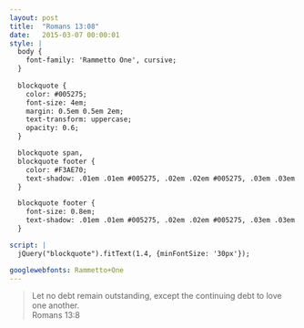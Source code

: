 ```yaml
---
layout: post
title:  "Romans 13:08"
date:   2015-03-07 00:00:01
style: |
  body {   
    font-family: 'Rammetto One', cursive;
  }
  
  blockquote {
    color: #005275;
    font-size: 4em;
    margin: 0.5em 0.5em 2em;
    text-transform: uppercase;
    opacity: 0.6;
  }

  blockquote span,
  blockquote footer {
    color: #F3AE70;
    text-shadow: .01em .01em #005275, .02em .02em #005275, .03em .03em #005275, .04em .04em #005275, .05em .05em #005275, .06em .06em #005275, .07em .07em #005275, .08em .08em #005275;
  }

  blockquote footer {
    font-size: 0.8em;
    text-shadow: .01em .01em #005275, .02em .02em #005275, .03em .03em #005275, .04em .04em #005275, .05em .05em #005275;
  }

script: |
  jQuery("blockquote").fitText(1.4, {minFontSize: '30px'});

googlewebfonts: Rammetto+One
---
```


<blockquote>
    Let no debt remain outstanding, except the continuing debt to <span>love one another</span>.
    <footer>Romans 13:8</footer>
</blockquote>